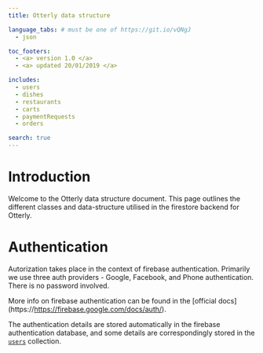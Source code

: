 ```yaml
---
title: Otterly data structure

language_tabs: # must be one of https://git.io/vQNgJ
  - json

toc_footers:
  - <a> version 1.0 </a>
  - <a> updated 20/01/2019 </a>

includes:
  - users
  - dishes
  - restaurants
  - carts
  - paymentRequests
  - orders

search: true
---
```


# Introduction

Welcome to the Otterly data structure document. This page outlines the different classes and data-structure utilised in the firestore backend for Otterly.

# Authentication

Autorization takes place in the context of firebase authentication. Primarily we use three auth providers - Google, Facebook, and Phone authentication. There is no password involved.

More info on firebase authentication can be found in the [official docs] (https://https://firebase.google.com/docs/auth/).

The authentication details are stored automatically in the firebase authentication database, and some details are correspondingly stored in the [`users`](#users) collection.





